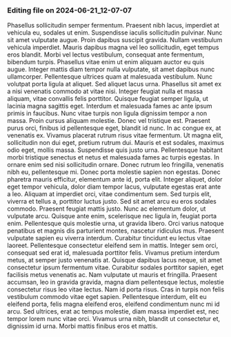 

### Editing file on 2024-06-21_12-07-07

Phasellus sollicitudin semper fermentum. Praesent nibh lacus, imperdiet at vehicula eu, sodales ut enim. Suspendisse iaculis sollicitudin pulvinar. Nunc sit amet vulputate augue. Proin dapibus suscipit gravida. Nullam vestibulum vehicula imperdiet. Mauris dapibus magna vel leo sollicitudin, eget tempus eros blandit. Morbi vel lectus vestibulum, consequat ante fermentum, bibendum turpis. Phasellus vitae enim ut enim aliquam auctor eu quis augue. Integer mattis diam tempor nulla vulputate, sit amet dapibus nunc ullamcorper. Pellentesque ultrices quam at malesuada vestibulum. Nunc volutpat porta ligula at aliquet.
Sed aliquet lacus urna. Phasellus sit amet ex a nisi venenatis commodo at vitae nisi. Integer feugiat nulla et massa aliquam, vitae convallis felis porttitor. Quisque feugiat semper ligula, ut lacinia magna sagittis eget. Interdum et malesuada fames ac ante ipsum primis in faucibus. Nunc vitae turpis non ligula dignissim tempor a non massa. Proin cursus aliquam molestie. Donec vel tristique est. Praesent purus orci, finibus id pellentesque eget, blandit id nunc. In ac congue ex, at venenatis ex. Vivamus placerat rutrum risus vitae fermentum. Ut magna elit, sollicitudin non dui eget, pretium rutrum dui.
Mauris et est sodales, maximus odio eget, mollis massa. Suspendisse quis justo urna. Pellentesque habitant morbi tristique senectus et netus et malesuada fames ac turpis egestas. In ornare enim sed nisi sollicitudin ornare. Donec rutrum leo fringilla, venenatis nibh eu, pellentesque mi. Donec porta molestie sapien non egestas. Donec pharetra mauris efficitur, elementum ante id, porta elit.
Integer aliquet, dolor eget tempor vehicula, dolor diam tempor lacus, vulputate egestas erat ante a leo. Aliquam at imperdiet orci, vitae condimentum sem. Sed turpis elit, viverra et tellus a, porttitor luctus justo. Sed sit amet arcu eu eros sodales commodo. Praesent feugiat mattis justo. Nunc ac elementum dolor, ut vulputate arcu. Quisque ante enim, scelerisque nec ligula in, feugiat porta enim. Pellentesque quis molestie urna, ut gravida libero. Orci varius natoque penatibus et magnis dis parturient montes, nascetur ridiculus mus.
Praesent vulputate sapien eu viverra interdum. Curabitur tincidunt eu lectus vitae laoreet. Pellentesque consectetur eleifend sem in mattis. Integer sem orci, consequat sed erat id, malesuada porttitor felis. Vivamus pretium interdum metus, at semper justo venenatis at. Quisque dapibus lacus neque, sit amet consectetur ipsum fermentum vitae. Curabitur sodales porttitor sapien, eget facilisis metus venenatis ac. Nam vulputate ut mauris et fringilla. Praesent accumsan, leo in gravida gravida, magna diam pellentesque lectus, molestie consectetur risus leo vitae lectus. Nam id porta risus. Cras in turpis non felis vestibulum commodo vitae eget sapien. Pellentesque interdum, elit eu eleifend porta, felis magna eleifend eros, eleifend condimentum nunc mi id arcu. Sed ultrices, erat ac tempus molestie, diam massa imperdiet est, nec tempor lorem nunc vitae orci. Vivamus urna nibh, blandit ut consectetur et, dignissim id urna. Morbi mattis finibus eros et mattis.


